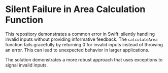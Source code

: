 # Silent Failure in Area Calculation Function

This repository demonstrates a common error in Swift: silently handling invalid inputs without providing informative feedback. The `calculateArea` function fails gracefully by returning 0 for invalid inputs instead of throwing an error.  This can lead to unexpected behavior in larger applications.

The solution demonstrates a more robust approach that uses exceptions to signal invalid inputs.